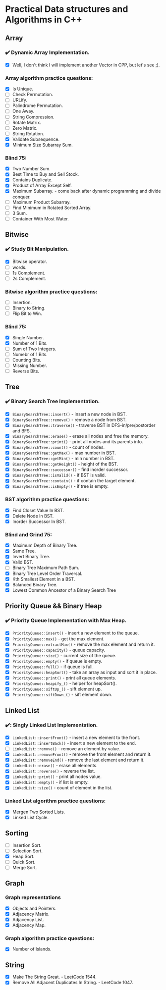 # Practical Data structures and Algorithms in C++

## Array

### :heavy_check_mark: Dynamic Array Implementation.

- [x] Well, I don't think I will implement another Vector in CPP, but let's see ;).

### Array algorithm practice questions:

- [x] Is Unique.
- [ ] Check Permutation.
- [ ] URLify.
- [ ] Palindrome Permutation.
- [ ] One Away.
- [ ] String Compression.
- [ ] Rotate Matrix.
- [ ] Zero Matrix.
- [ ] String Rotation.
- [x] Validate Subsequence.
- [x] Minimum Size Subarray Sum.

### Blind 75:

- [x] Two Number Sum.
- [x] Best Time to Buy and Sell Stock.
- [x] Contains Duplicate.
- [x] Product of Array Except Self.
- [x] Maximum Subarray. - come back after dynamic programming and divide conquer.
- [ ] Maximum Product Subarray.
- [ ] Find Minimum in Rotated Sorted Array.
- [ ] 3 Sum.
- [ ] Container With Most Water.

## Bitwise

### :heavy_check_mark: Study Bit Manipulation.

- [x] Bitwise operator.
- [ ] words.
- [ ] 1s Complement.
- [ ] 2s Complement.

### Bitwise algorithm practice questions:

- [ ] Insertion.
- [ ] Binary to String.
- [ ] Flip Bit to Win.

### Blind 75:

- [x] Single Number.
- [x] Number of 1 Bits.
- [ ] Sum of Two Integers.
- [ ] Numebr of 1 Bits.
- [ ] Counting Bits.
- [ ] Missing Number.
- [ ] Reverse Bits.

## Tree

### :heavy_check_mark: Binary Search Tree Implementation.

- [x] `BinarySearchTree::insert()`            - insert a new node in BST.
- [x] `BinarySearchTree::remove()`            - remove a node from BST.
- [x] `BinarySearchTree::traverse()`          - traverse BST in DFS-in/pre/postorder and BFS.
- [x] `BinarySearchTree::erase()`             - erase all nodes and free the memory.
- [x] `BinarySearchTree::print()`             - print all nodes and its parents info.
- [x] `BinarySearchTree::count()`             - count of nodes.
- [x] `BinarySearchTree::getMax()`            - max number in BST.
- [x] `BinarySearchTree::getMin()`            - min number in BST.
- [x] `BinarySearchTree::getHeight()`         - height of the BST.
- [x] `BinarySearchTree::successor()`         - find inorder successor.
- [x] `BinarySearchTree::isValid()`           - if BST is valid.
- [x] `BinarySearchTree::contain()`           - if contain the target element.
- [x] `BinarySearchTree::isEmpty()`           - if tree is empty.

### BST algorithm practice questions:

- [x] Find Closet Value In BST.
- [x] Delete Node In BST.
- [x] Inorder Successor In BST.

### Blind and Grind 75:

- [x] Maximum Depth of Binary Tree.
- [x] Same Tree.
- [x] Invert Binary Tree.
- [x] Valid BST.
- [ ] Binary Tree Maximum Path Sum.
- [x] Binary Tree Level Order Traversal.
- [x] Kth Smallest Element in a BST.
- [x] Balanced Binary Tree.
- [x] Lowest Common Ancestor of a Binary Search Tree

## Priority Queue && Binary Heap

### :heavy_check_mark: Priority Queue Implementation with Max Heap.

- [x] `PriorityQueue::insert()`               - insert a new element to the queue.
- [x] `PriorityQueue::max()`                  - get the max element.
- [x] `PriorityQueue::extractMax()`           - remove the max element and return it.
- [x] `PriorityQueue::capacity()`             - queue capacity.
- [x] `PriorityQueue::size()`                 - current size of the queue.
- [x] `PriorityQueue::empty()`                - if queue is empty.
- [x] `PriorityQueue::full()`                 - if queue is full.
- [x] `PriorityQueue::heapSort()`             - take an array as input and sort it in place.
- [x] `PriorityQueue::print()`                - print all queue elements.
- [x] `PriorityQueue::heapify_()`             - helper for heapSort().
- [x] `PriorityQueue::siftUp_()`              - sift element up.
- [x] `PriorityQueue::siftDown_()`            - sift element down.

## Linked List

### :heavy_check_mark:: Singly Linked List Implementation.

- [x] `LinkedList::insertFront()`             - insert a new element to the front.
- [x] `LinkedList::insertBack()`              - insert a new element to the end.
- [ ] `LinkedList::remove()`                  - remove an element by value.
- [x] `LinkedList::removeFront()`             - remove the front element and return it.
- [x] `LinkedList::removeEnd()`               - remove the last element and return it.
- [x] `LinkedList::erase()`                   - erase all elements.
- [x] `LinkedList::reverse()`                 - reverse the list.
- [x] `LinkedList::print()`                   - print all nodes value.
- [x] `LinkedList::empty()`                   - if list is empty.
- [x] `LinkedList::size()`                    - count of element in the list.

### Linked List algorithm practice questions:

- [x] Mergen Two Sorted Lists.
- [x] Linked List Cycle.

## Sorting

- [ ] Insertion Sort.
- [ ] Selection Sort.
- [x] Heap Sort.
- [ ] Quick Sort.
- [ ] Merge Sort.

## Graph

### Graph representations

- [x] Objects and Pointers.
- [x] Adjacency Matrix.
- [x] Adjacency List.
- [x] Adjacency Map.

### Graph algorithm practice questions:

- [x] Number of Islands.

## String

- [x] Make The String Great. - LeetCode 1544.
- [x] Remove All Adjacent Duplicates In String. - LeetCode 1047.
